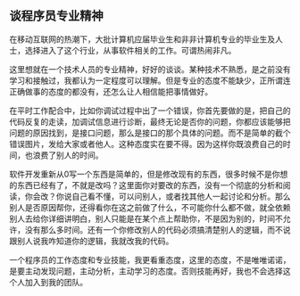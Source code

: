 ## 谈程序员专业精神 ##

在移动互联网的热潮下，大批计算机应届毕业生和非非计算机专业的毕业生及人士，选择进入了这个行业，从事软件相关的工作。可谓热闹非凡。

这里想就在一个技术人员的专业精神，好好的谈谈。某种技术不熟悉，是之前没有学习和接触过，我都认为一定程度可以理解。但是专业的态度不能缺少，正所谓连正确做事的态度的都没有，还怎么让人相信能把事情做好。

在平时工作配合中，比如你调试过程中出了一个错误，你首先要做的是，把自己的代码反复的走读，加调试信息进行诊断，最终无论是否你的问题，你都应该能够把问题的原因找到，是接口问题，那么是接口的那个具体的问题。而不是简单的截个错误图片，发给大家或者他人。这种态度实在要不得。因为这样你既浪费自己的时间，也浪费了别人的时间。

软件开发重新从0写一个东西是简单的，但是修改现有的东西，很多时候不是你想的东西已经有了，不就是改吗？这里面你对要改的东西，没有一个彻底的分析和阅读，你会改？你说自己看不懂，可以问别人，或者找其他人一起讨论和分析。那么别人是否原因帮你，还得看你在这之前做了什么，不可能你什么都不做，就全依赖别人去给你详细讲明白，别人只能是在某个点上帮助你，不是因为别的，时间不允许，没有那么多时间。还有一个你修改别人的代码必须搞清楚别人的逻辑，而不说跟别人说我咋知道你的逻辑，我就改我的代码。

一个程序员的工作态度和专业技能，我更看重态度，这里的态度，不是唯唯诺诺，是要主动发现问题，主动分析，主动学习的态度。否则技能再好，我也不会选择这个人加入到我的团队。


